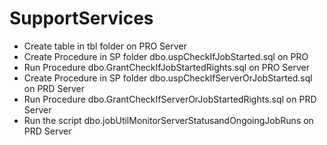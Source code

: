 # SupportServices

* Create table in tbl folder on PRO Server
* Create Procedure in SP folder dbo.uspCheckIfJobStarted.sql on PRO 
* Run Procedure dbo.GrantCheckIfJobStartedRights.sql on PRO Server
* Create Procedure in SP folder dbo.uspCheckIfServerOrJobStarted.sql on PRD Server
* Run Procedure dbo.GrantCheckIfServerOrJobStartedRights.sql on PRD Server
* Run the script dbo.jobUtilMonitorServerStatusandOngoingJobRuns on PRD Server
 

